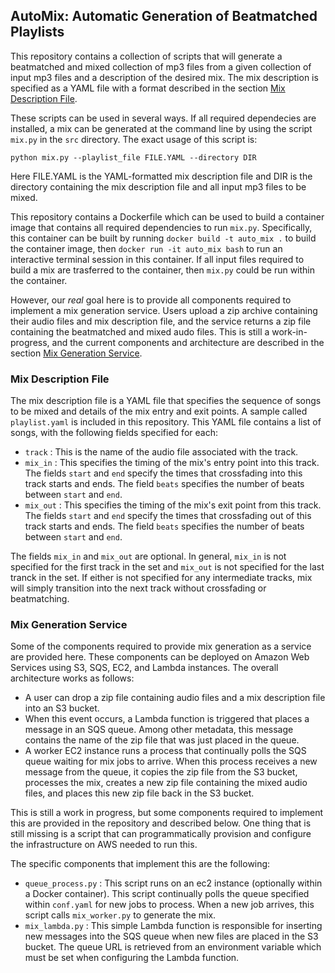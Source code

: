 ## AutoMix: Automatic Generation of Beatmatched Playlists 

This repository contains a collection of scripts that will generate a beatmatched and mixed collection of mp3 files from a given collection of input mp3 files and a description of the desired mix. The mix description is specified as a YAML file with a format described in the section [Mix Description File](#mix-description-file).

These scripts can be used in several ways. If all required dependecies are installed, a mix can be generated at the command line by using the script `mix.py` in the `src` directory. The exact usage of this script is:

`python mix.py --playlist_file FILE.YAML --directory DIR`

Here FILE.YAML is the YAML-formatted mix description file and DIR is the directory containing the mix description file and all input mp3 files to be mixed.

This repository contains a Dockerfile which can be used to build a container image that contains all required dependencies to run `mix.py`. Specifically, this container can be built by running  `docker build -t auto_mix .` to build the container image, then `docker run -it auto_mix bash` to run an interactive terminal session in this container. If all input files required to build a mix are trasferred to the container, then `mix.py` could be run within the container.

However, our *real* goal here is to provide all components required to implement a mix generation service. Users upload a zip archive containing their audio files and mix description file, and the service returns a zip file containing the beatmatched and mixed audo files. This is still a work-in-progress, and the current components and architecture are described in the section [Mix Generation Service](#mix-generation-service).

### Mix Description File

The mix description file is a YAML file that specifies the sequence of songs to be mixed and details of the mix entry and exit points. A sample called `playlist.yaml` is included in this repository. This YAML file contains a list of songs, with the following fields specified for each:
* `track` : This is the name of the audio file associated with the track.
* `mix_in` : This specifies the timing of the mix's entry point into this track. The fields `start` and `end` specify the times that crossfading into this track starts and ends. The field `beats` specifies the number of beats between `start` and `end`.
* `mix_out` : This specifies the timing of the mix's exit point from this track. The fields `start` and `end` specify the times that crossfading out of this track starts and ends. The field `beats` specifies the number of beats between `start` and `end`.

The fields `mix_in` and `mix_out` are optional. In general, `mix_in` is not specified for the first track in the set and `mix_out` is not specified for the last tranck in the set. If either is not specified for any intermediate tracks, mix will simply transition into the next track without crossfading or beatmatching. 

### Mix Generation Service

Some of the components required to provide mix generation as a service are provided here. These components can be deployed on Amazon Web Services using S3, SQS, EC2, and Lambda instances. The overall architecture works as follows:
* A user can drop a zip file containing audio files and a mix description file into an S3 bucket.
* When this event occurs, a Lambda function is triggered that places a message in an SQS queue. Among other metadata, this message contains the name of the zip file that was just placed in the queue. 
* A worker EC2 instance runs a process that continually polls the SQS queue waiting for mix jobs to arrive. When this process receives a new message from the queue, it copies the zip file from the S3 bucket, processes the mix, creates a new zip file containing the mixed audio files, and places this new zip file back in the S3 bucket.

This is still a work in progress, but some components required to implement this are provided in the repository and described below. One thing that is still missing is a script that can programmatically provision and configure the infrastructure on AWS needed to run this. 

The specific components that implement this are the following:
* `queue_process.py` : This script runs on an ec2 instance (optionally within a Docker container). This script continually polls the queue specified within `conf.yaml` for new jobs to process. When a new job arrives, this script calls `mix_worker.py` to generate the mix.
* `mix_lambda.py` : This simple Lambda function is responsible for inserting new messages into the SQS queue when new files are placed in the S3 bucket. The queue URL is retrieved from an environment variable which must be set when configuring the Lambda function.